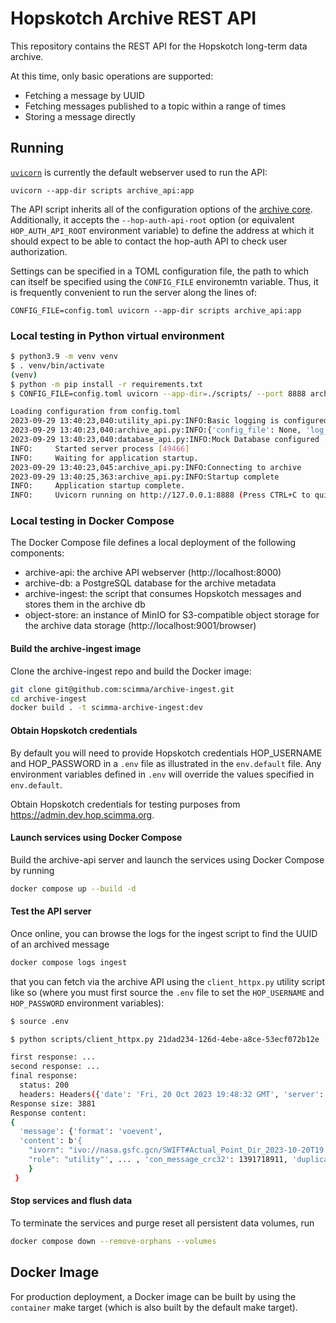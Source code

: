 # Hopskotch Archive REST API

This repository contains the REST API for the Hopskotch long-term data archive. 

At this time, only basic operations are supported:
- Fetching a message by UUID
- Fetching messages published to a topic within a range of times
- Storing a message directly

## Running

[`uvicorn`](https://www.uvicorn.org) is currently the default webserver used to run the API:

	uvicorn --app-dir scripts archive_api:app

The API script inherits all of the configuration options of the [archive core](https://github.com/scimma/archive-core). Additionally, it accepts the `--hop-auth-api-root` option (or equivalent `HOP_AUTH_API_ROOT` environment variable) to define the address at which it should expect to be able to contact the hop-auth API to check user authorization. 

Settings can be specified in a TOML configuration file, the path to which can itself be specified using the `CONFIG_FILE` environemtn variable. Thus, it is frequently convenient to run the server along the lines of:

	CONFIG_FILE=config.toml uvicorn --app-dir scripts archive_api:app

### Local testing in Python virtual environment

```bash
$ python3.9 -m venv venv
$ . venv/bin/activate
(venv)
$ python -m pip install -r requirements.txt 
$ CONFIG_FILE=config.toml uvicorn --app-dir=./scripts/ --port 8888 archive_api:app

Loading configuration from config.toml
2023-09-29 13:40:23,040:utility_api.py:INFO:Basic logging is configured at INFO
2023-09-29 13:40:23,040:archive_api.py:INFO:{'config_file': None, 'log_level': 'INFO', 'log_format': '%(asctime)s:%(filename)s:%(levelname)s:%(message)s', 'db_type': 'mock', 'db_host': None, 'db_port': None, 'db_name': None, 'db_username': None, 'db_log_frequency': 100, 'db_aws_secret_name': None, 'db_aws_region': 'us-west-2', 'store_type': 'S3', 'store_primary_bucket': 'hopskotch-archive', 'store_backup_bucket': 'hopskotch-archive-backup', 'store_endpoint_url': None, 'store_region_name': None, 'store_log_every': 100, 'read_only': False, 'hop_auth_api_root': None}
2023-09-29 13:40:23,040:database_api.py:INFO:Mock Database configured
INFO:     Started server process [49466]
INFO:     Waiting for application startup.
2023-09-29 13:40:23,045:archive_api.py:INFO:Connecting to archive
2023-09-29 13:40:25,363:archive_api.py:INFO:Startup complete
INFO:     Application startup complete.
INFO:     Uvicorn running on http://127.0.0.1:8888 (Press CTRL+C to quit)
```

### Local testing in Docker Compose

The Docker Compose file defines a local deployment of the following components:

- archive-api: the archive API webserver (http://localhost:8000)
- archive-db: a PostgreSQL database for the archive metadata
- archive-ingest: the script that consumes Hopskotch messages and stores them in the archive db
- object-store: an instance of MinIO for S3-compatible object storage for the archive data storage (http://localhost:9001/browser)

#### Build the archive-ingest image

Clone the archive-ingest repo and build the Docker image:

```bash
git clone git@github.com:scimma/archive-ingest.git
cd archive-ingest
docker build . -t scimma-archive-ingest:dev
```

#### Obtain Hopskotch credentials

By default you will need to provide Hopskotch credentials HOP_USERNAME and HOP_PASSWORD in a `.env` file as illustrated in the `env.default` file. Any environment variables defined in `.env` will override the values specified in `env.default`. 

Obtain Hopskotch credentials for testing purposes from https://admin.dev.hop.scimma.org.

#### Launch services using Docker Compose

Build the archive-api server and launch the services using Docker Compose by running

```bash
docker compose up --build -d
```

#### Test the API server

Once online, you can browse the logs for the ingest script to find the UUID of an archived message

```bash
docker compose logs ingest
```

that you can fetch via the archive API using the `client_httpx.py` utility script like so (where you must first source the `.env` file to set the `HOP_USERNAME` and `HOP_PASSWORD` environment variables):

```bash
$ source .env

$ python scripts/client_httpx.py 21dad234-126d-4ebe-a8ce-53ecf072b12e

first response: ...
second response: ...
final response:
  status: 200
  headers: Headers({'date': 'Fri, 20 Oct 2023 19:48:32 GMT', 'server': 'uvicorn', 'authentication-info': 'sid=..., data=...', 'transfer-encoding': 'chunked'})
Response size: 3881
Response content:
{
  'message': {'format': 'voevent', 
  'content': b'{
    "ivorn": "ivo://nasa.gsfc.gcn/SWIFT#Actual_Point_Dir_2023-10-20T19:47:01.26_623869523-907", 
    "role": "utility"', ... , 'con_message_crc32': 1391718911, 'duplicate': False
    }
 }
```

#### Stop services and flush data

To terminate the services and purge reset all persistent data volumes, run

```bash
docker compose down --remove-orphans --volumes 
```

## Docker Image

For production deployment, a Docker image can be built by using the `container` make target (which is also built by the default make target). 
